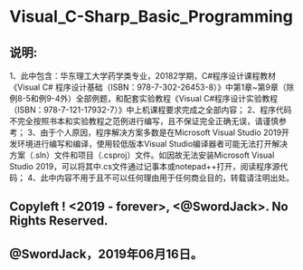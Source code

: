 # Visual_C-Sharp_Basic_Programming

## 说明:

1、此中包含：华东理工大学药学类专业，20182学期，C#程序设计课程教材《Visual C# 程序设计基础（ISBN：978-7-302-26453-8）》中第1章~第9章（除例8-5和例9-4外）全部例题，和配套实验教程《Visual C#程序设计实验教程（ISBN：978-7-121-17932-7）》中上机课程要求完成之全部内容；
2、程序代码不完全按照书本和实验教程之范例进行编写，且不保证完全正确无误，请谨慎参考；
3、由于个人原因，程序解决方案多数是在Microsoft Visual Studio 2019开发环境进行编写和编译，使用较低版本Visual Studio编译器者可能无法打开解决方案（.sln）文件和项目（.csproj）文件。如因故无法安装Microsoft Visual Studio 2019，可以将其中.cs文件通过记事本或notepad++打开，阅读程序源代码；
4、此中内容不用于且不可以任何理由用于任何商业目的，转载请注明出处。


## Copyleft ! <2019 - forever>, <@SwordJack>. No Rights Reserved.

## @SwordJack，2019年06月16日。

